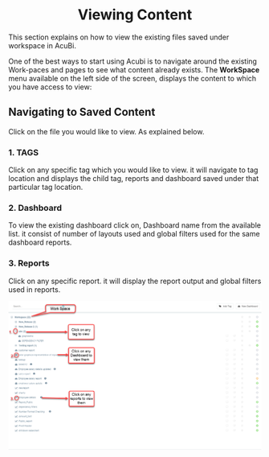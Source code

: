 
<center><h1>Viewing Content</h1></center>

This section explains on how to view the existing files saved under workspace in AcuBi.

One of the best ways to start using Acubi is to navigate around the existing Work-paces and pages to see what content already exists. The **WorkSpace** menu available on the left side of the screen, displays the content to which you have access to view:


## Navigating to Saved Content 

Click on the file you would like to view. As explained below.

### 1. TAGS

Click on any specific tag which you would like to view. it will navigate to tag location and displays the child tag, reports and dashboard saved under that particular tag location.

### 2. Dashboard

 To view the existing dashboard click on, Dashboard name from the available list. it consist of number of layouts used and global filters used for the same dashboard reports.
 
 ### 3. Reports
 
 Click on any specific report. it will display the report output and global filters used in reports.

![enter image description here](https://raw.githubusercontent.com/sv18042016/fp1/0545ded450f2a313773cd22169ff96aa6c7db5d2/images/view_list2.png)





<!--stackedit_data:
eyJoaXN0b3J5IjpbLTI0MTY0ODIsMTQxNzI0Mjc1OCwtMTg1Nz
g3OTk3NCwtOTY2MDgwMzExLDE4MTY5MzEzNDAsMTgzODE5MzQy
MCwxODM3NDQ0ODIwLDE3OTIxNDc5NDcsLTM0NDU5NDg0NiwtMT
U2OTA0ODIyNiwxMzk5NzM2MCwtMTgxMzE0MDE3OSwxMTU5NjQz
NDkwLDExOTUyNTM1MTEsNzAxNDc5MDQyLDE1MzY0NjkyNDhdfQ
==
-->